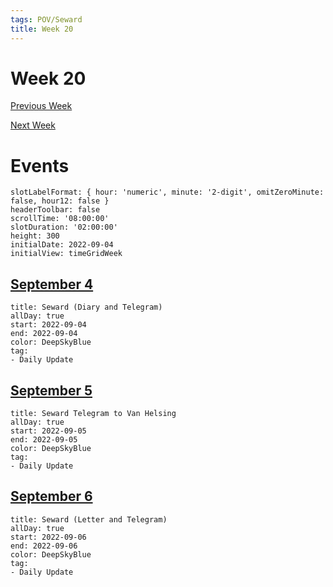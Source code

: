 ```yaml
---
tags: POV/Seward
title: Week 20
---
```


# Week 20

[Previous Week](2022-W37)

[Next Week](2022-W39)

# Events

```itinerary
slotLabelFormat: { hour: 'numeric', minute: '2-digit', omitZeroMinute: false, hour12: false }
headerToolbar: false
scrollTime: '08:00:00'
slotDuration: '02:00:00'
height: 300
initialDate: 2022-09-04
initialView: timeGridWeek
```

## [September 4](2022-09-04.md)

```itinerary-event
title: Seward (Diary and Telegram)
allDay: true
start: 2022-09-04
end: 2022-09-04
color: DeepSkyBlue
tag:
- Daily Update
```

## [September 5](2022-09-05.md)

```itinerary-event
title: Seward Telegram to Van Helsing
allDay: true
start: 2022-09-05
end: 2022-09-05
color: DeepSkyBlue
tag:
- Daily Update
```

## [September 6](2022-09-06.md)

```itinerary-event
title: Seward (Letter and Telegram)
allDay: true
start: 2022-09-06
end: 2022-09-06
color: DeepSkyBlue
tag:
- Daily Update
```

